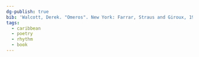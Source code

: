 ```yaml
---
dg-publish: true
bib: 'Walcott, Derek. "Omeros". New York: Farrar, Straus and Giroux, 1990.'
tags:
  - caribbean
  - poetry
  - rhythm
  - book
---
```

